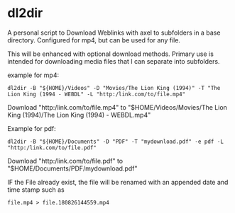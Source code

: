 # dl2dir
A personal script to Download Weblinks with axel to subfolders in a base directory. Configured for mp4, but can be used for any file.

This will be enhanced with optional download methods.
Primary use is intended for downloading media files that I can separate into subfolders.

example for mp4:

    dl2dir -B "${HOME}/Videos" -D "Movies/The Lion King (1994)" -T "The Lion King (1994 - WEBDL" -L "http:/link.com/to/file.mp4"

  Download "http:/link.com/to/file.mp4" to "$HOME/Videos/Movies/The Lion King (1994)/The Lion King (1994) - WEBDL.mp4"
  
Example for pdf:

    dl2dir -B "${HOME}/Documents" -D "PDF" -T "mydownload.pdf" -e pdf -L "http:/link.com/to/file.pdf"

  Download "http:/link.com/to/file.pdf" to "$HOME/Documents/PDF/mydownload.pdf"
  
  
  IF the File already exist, the file will be renamed with an appended date and time stamp such as
  
    file.mp4 > file.180826144559.mp4

